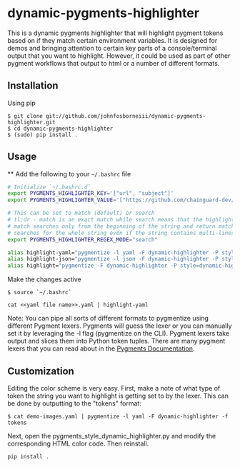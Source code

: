 # dynamic-pygments-highlighter
This is a dynamic pygments highlighter that will highlight pygment tokens based on if they match certain environment variables. It is designed for demos and bringing attention to certain key parts of a console/terminal output that you want to highlight. However, it could be used as part of other pygment workflows that output to html or a number of different formats.

## Installation

Using pip
```
$ git clone git://github.com/johnfosborneiii/dynamic-pygments-highlighter.git
$ cd dynamic-pygments-highlighter
$ (sudo) pip install .
```

## Usage

** Add the following to your `~/.bashrc` file
```bash
# Initialize `~/.bashrc.d`
export PYGMENTS_HIGHLIGHTER_KEY='["url", "subject"]'
export PYGMENTS_HIGHLIGHTER_VALUE='["https://github.com/chainguard-dev/", "https://fulcio.sigstore.dev"]'

# This can be set to match (default) or search
# tl;dr - match is an exact match while search means that the highlight value can a substring anywhere in the token and it will highlight the entire token
# match searches only from the beginning of the string and return match object if found. But if a match of substring is found somewhere in the middle of the string, it returns none.
# searches for the whole string even if the string contains multi-lines and tries to find a match of the substring in all the lines of string
export PYGMENTS_HIGHLIGHTER_REGEX_MODE="search"

alias highlight-yaml="pygmentize -l yaml -F dynamic-highlighter -P style=dynamic-highlighter"
alias highlight-json="pygmentize -l json -F dynamic-highlighter -P style=dynamic-highlighter"
alias highlight="pygmentize -F dynamic-highlighter -P style=dynamic-highlighter"
```
Make the changes active
```
$ source `~/.bashrc`
```

```
cat <<yaml file name>>.yaml | highlight-yaml

```

Note: You can pipe all sorts of different formats to pygmentize using different Pygment lexers. Pygments will guess the lexer or you can manually set it by leveraging the -l flag (pygmentize on the CLI). Pygment lexers take output and slices them into Python token tuples. There are many pygment lexers that you can read about in the [Pygments Documentation](https://pygments.org/docs/).

## Customization

Editing the color scheme is very easy. First, make a note of what type of token the string you want to highlight is getting set to by the lexer. This can be done by outputting to the "tokens" format:
```
$ cat demo-images.yaml | pygmentize -l yaml -F dynamic-highlighter -f tokens
```
Next, open the pygments_style_dynamic_highlighter.py and modify the corresponding HTML color code. Then reinstall.
```
pip install .
```